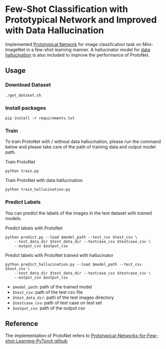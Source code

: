 # Few-Shot Classification with Prototypical Network and Improved with Data Hallucination

Implemented [Prototypical Network](https://arxiv.org/pdf/1703.05175.pdf) for image classfication task on Mini-ImageNet in a few-shot learning manner. A hallucinator model for [data hallucination](https://arxiv.org/pdf/1801.05401.pdf) is also included to improve the performance of ProtoNet.

## Usage

### Download Dataset

```
./get_dataset.sh
```

### Install packages

```
pip install -r requirements.txt
```

### Train

To train ProtoNet with / without data hallucination, please run the command below and please take care of the path of training data and output model path.

Train ProtoNet

```
python train.py
```

Train ProtoNet with data hallucination

```
python train_hallucination.py
```

### Predict Labels

You can predict the labels of the images in the test dataset with trained models.

Predict labels with ProtoNet

```
python predict.py --load $model_path --test_csv $test_csv \
    --test_data_dir $test_data_dir --testcase_csv $testcase_csv \
    --output_csv $output_csv
```

Predict labels with ProtoNet trained with hallucinator

```
python predict_hallucination.py --load $model_path --test_csv $test_csv \
    --test_data_dir $test_data_dir --testcase_csv $testcase_csv \
    --output_csv $output_csv
```

-   `$model_path`: path of the trained model
-   `$test_csv`: path of the test csv file
-   `$test_data_dir`: path of the test images directory
-   `$testcase_csv`: path of test case on test set
-   `$output_csv`: path of the output csv

## Reference

The implementation of ProtoNet refers to [Prototypical-Networks-for-Few-shot-Learning-PyTorch github](https://github.com/orobix/Prototypical-Networks-for-Few-shot-Learning-PyTorch)
